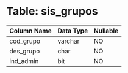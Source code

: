 # Table: sis_grupos

| Column Name | Data Type | Nullable |
|-------------|-----------|----------|
| cod_grupo | varchar | NO |
| des_grupo | char | NO |
| ind_admin | bit | NO |
